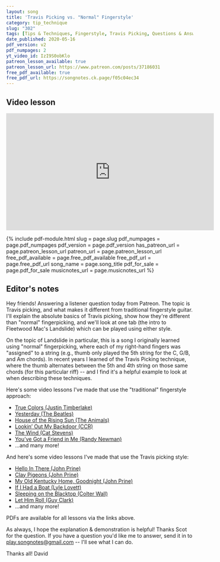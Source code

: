 ```yaml
---
layout: song
title: 'Travis Picking vs. "Normal" Fingerstyle'
category: tip_technique
slug: "302"
tags: [Tips & Techniques, Fingerstyle, Travis Picking, Questions & Answers, Key of C]
date_published: 2020-05-16
pdf_version: v2
pdf_numpages: 2
yt_video_id: IzI9S0obKlo
patreon_lesson_available: true
patreon_lesson_url: https://www.patreon.com/posts/37186031
free_pdf_available: true
free_pdf_url: https://songnotes.ck.page/f05c04ec34
---
```


## Video lesson

 <iframe width="560" height="315" src="https://www.youtube.com/embed/IzI9S0obKlo" frameborder="0" allow="accelerometer; autoplay; encrypted-media; gyroscope; picture-in-picture" allowfullscreen></iframe>

{% include pdf-module.html slug = page.slug pdf_numpages = page.pdf_numpages pdf_version = page.pdf_version has_patreon_url = page.patreon_lesson_url patreon_url = page.patreon_lesson_url free_pdf_available = page.free_pdf_available free_pdf_url = page.free_pdf_url song_name = page.song_title pdf_for_sale = page.pdf_for_sale musicnotes_url = page.musicnotes_url %}

## Editor's notes

Hey friends! Answering a listener question today from Patreon. The topic is Travis picking, and what makes it different from traditional fingerstyle guitar. I'll explain the absolute basics of Travis picking, show how they're different than "normal" fingerpicking, and we'll look at one tab (the intro to Fleetwood Mac's Landslide) which can be played using either style.

On the topic of Landslide in particular, this is a song I originally learned using "normal" fingerpicking, where each of my right-hand fingers was "assigned" to a string (e.g., thumb only played the 5th string for the C, G/B, and Am chords). In recent years I learned of the Travis Picking technique, where the thumb alternates between the 5th and 4th string on those same chords (for this particular riff) -- and I find it's a helpful example to look at when describing these techniques.

Here's some video lessons I've made that use the "traditional" fingerstyle approach:

- [True Colors (Justin Timberlake)](http://playsongnotes.com/lessons/32/)
- [Yesterday (The Beatles)](http://playsongnotes.com/lessons/242/)
- [House of the Rising Sun (The Animals)](http://playsongnotes.com/lessons/293/)
- [Lookin’ Out My Backdoor (CCR)](http://playsongnotes.com/lessons/261/)
- [The Wind (Cat Stevens)](http://playsongnotes.com/lessons/254/)
- [You’ve Got a Friend in Me (Randy Newman)](http://playsongnotes.com/lessons/246/)
- ...and many more!

And here's some video lessons I've made that use the Travis picking style:

- [Hello In There (John Prine)](http://playsongnotes.com/lessons/295/)
- [Clay Pigeons (John Prine)](http://playsongnotes.com/lessons/294/)
- [My Old Kentucky Home, Goodnight (John Prine)](http://playsongnotes.com/lessons/238/)
- [If I Had a Boat (Lyle Lovett)](http://playsongnotes.com/lessons/229/)
- [Sleeping on the Blacktop (Colter Wall)](http://playsongnotes.com/lessons/237/)
- [Let Him Roll (Guy Clark)](http://playsongnotes.com/lessons/226/)
- ...and many more!

PDFs are available for all lessons via the links above.

As always, I hope the explanation & demonstration is helpful! Thanks Scot for the question. If you have a question you'd like me to answer, send it in to play.songnotes@gmail.com -- I'll see what I can do.

Thanks all!
David
